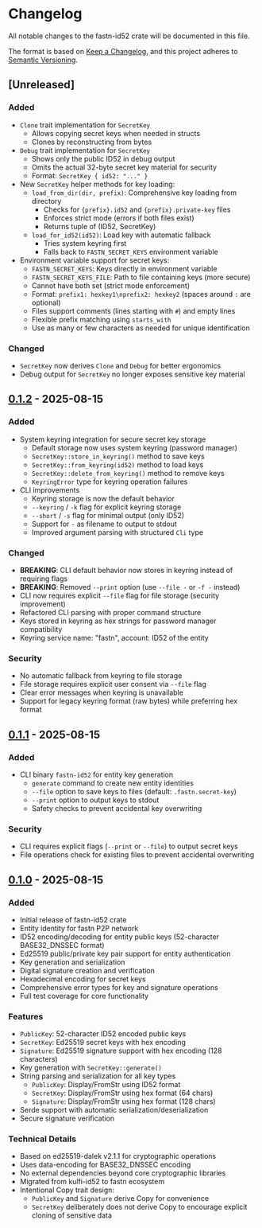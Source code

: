 # Changelog

All notable changes to the fastn-id52 crate will be documented in this file.

The format is based on [Keep a Changelog](https://keepachangelog.com/en/1.0.0/),
and this project adheres
to [Semantic Versioning](https://semver.org/spec/v2.0.0.html).

## [Unreleased]

### Added

- `Clone` trait implementation for `SecretKey`
  - Allows copying secret keys when needed in structs
  - Clones by reconstructing from bytes
- `Debug` trait implementation for `SecretKey`
  - Shows only the public ID52 in debug output
  - Omits the actual 32-byte secret key material for security
  - Format: `SecretKey { id52: "..." }`
- New `SecretKey` helper methods for key loading:
  - `load_from_dir(dir, prefix)`: Comprehensive key loading from directory
    - Checks for `{prefix}.id52` and `{prefix}.private-key` files
    - Enforces strict mode (errors if both files exist)
    - Returns tuple of (ID52, SecretKey)
  - `load_for_id52(id52)`: Load key with automatic fallback
    - Tries system keyring first
    - Falls back to `FASTN_SECRET_KEYS` environment variable
- Environment variable support for secret keys:
  - `FASTN_SECRET_KEYS`: Keys directly in environment variable
  - `FASTN_SECRET_KEYS_FILE`: Path to file containing keys (more secure)
  - Cannot have both set (strict mode enforcement)
  - Format: `prefix1: hexkey1\nprefix2: hexkey2` (spaces around `:` are optional)
  - Files support comments (lines starting with `#`) and empty lines
  - Flexible prefix matching using `starts_with`
  - Use as many or few characters as needed for unique identification

### Changed

- `SecretKey` now derives `Clone` and `Debug` for better ergonomics
- Debug output for `SecretKey` no longer exposes sensitive key material

## [0.1.2] - 2025-08-15

### Added

- System keyring integration for secure secret key storage
  - Default storage now uses system keyring (password manager)
  - `SecretKey::store_in_keyring()` method to save keys
  - `SecretKey::from_keyring(id52)` method to load keys
  - `SecretKey::delete_from_keyring()` method to remove keys
  - `KeyringError` type for keyring operation failures
- CLI improvements
  - Keyring storage is now the default behavior
  - `--keyring` / `-k` flag for explicit keyring storage
  - `--short` / `-s` flag for minimal output (only ID52)
  - Support for `-` as filename to output to stdout
  - Improved argument parsing with structured `Cli` type

### Changed

- **BREAKING**: CLI default behavior now stores in keyring instead of requiring flags
- **BREAKING**: Removed `--print` option (use `--file -` or `-f -` instead)
- CLI now requires explicit `--file` flag for file storage (security improvement)
- Refactored CLI parsing with proper command structure
- Keys stored in keyring as hex strings for password manager compatibility
- Keyring service name: "fastn", account: ID52 of the entity

### Security

- No automatic fallback from keyring to file storage
- File storage requires explicit user consent via `--file` flag
- Clear error messages when keyring is unavailable
- Support for legacy keyring format (raw bytes) while preferring hex format

## [0.1.1] - 2025-08-15

### Added

- CLI binary `fastn-id52` for entity key generation
  - `generate` command to create new entity identities
  - `--file` option to save keys to files (default: `.fastn.secret-key`)
  - `--print` option to output keys to stdout
  - Safety checks to prevent accidental key overwriting

### Security

- CLI requires explicit flags (`--print` or `--file`) to output secret keys
- File operations check for existing files to prevent accidental overwriting

## [0.1.0] - 2025-08-15

### Added

- Initial release of fastn-id52 crate
- Entity identity for fastn P2P network
- ID52 encoding/decoding for entity public keys (52-character BASE32_DNSSEC format)
- Ed25519 public/private key pair support for entity authentication
- Key generation and serialization
- Digital signature creation and verification
- Hexadecimal encoding for secret keys
- Comprehensive error types for key and signature operations
- Full test coverage for core functionality

### Features

- `PublicKey`: 52-character ID52 encoded public keys
- `SecretKey`: Ed25519 secret keys with hex encoding
- `Signature`: Ed25519 signature support with hex encoding (128 characters)
- Key generation with `SecretKey::generate()`
- String parsing and serialization for all key types
    - `PublicKey`: Display/FromStr using ID52 format
    - `SecretKey`: Display/FromStr using hex format (64 chars)
    - `Signature`: Display/FromStr using hex format (128 chars)
- Serde support with automatic serialization/deserialization
- Secure signature verification

### Technical Details

- Based on ed25519-dalek v2.1.1 for cryptographic operations
- Uses data-encoding for BASE32_DNSSEC encoding
- No external dependencies beyond core cryptographic libraries
- Migrated from kulfi-id52 to fastn ecosystem
- Intentional Copy trait design:
    - `PublicKey` and `Signature` derive Copy for convenience
    - `SecretKey` deliberately does not derive Copy to encourage explicit
      cloning of sensitive data

[0.1.2]: https://github.com/fastn-stack/fastn/releases/tag/fastn-id52-v0.1.2
[0.1.1]: https://github.com/fastn-stack/fastn/releases/tag/fastn-id52-v0.1.1
[0.1.0]: https://github.com/fastn-stack/fastn/releases/tag/fastn-id52-v0.1.0
